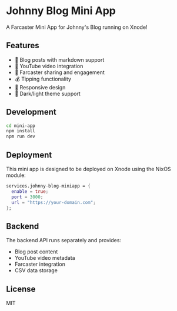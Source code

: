 # Johnny Blog Mini App

A Farcaster Mini App for Johnny's Blog running on Xnode!

## Features

- 📝 Blog posts with markdown support
- 🎥 YouTube video integration
- 🔗 Farcaster sharing and engagement
- 💰 Tipping functionality
- 📱 Responsive design
- 🌙 Dark/light theme support

## Development

```bash
cd mini-app
npm install
npm run dev
```

## Deployment

This mini app is designed to be deployed on Xnode using the NixOS module:

```nix
services.johnny-blog-miniapp = {
  enable = true;
  port = 3000;
  url = "https://your-domain.com";
};
```

## Backend

The backend API runs separately and provides:
- Blog post content
- YouTube video metadata
- Farcaster integration
- CSV data storage

## License

MIT
